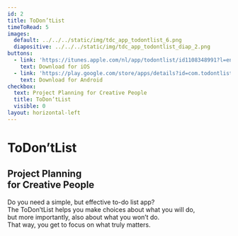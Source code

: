 ```yaml
---
id: 2
title: ToDon’tList
timeToRead: 5
images:
  default: ../../../static/img/tdc_app_todontlist_6.png
  diapositive: ../../../static/img/tdc_app_todontlist_diap_2.png
buttons:
  - link: 'https://itunes.apple.com/nl/app/todontlist/id1108348991?l=en&mt=8'
    text: Download for iOS
  - link: 'https://play.google.com/store/apps/details?id=com.todontlist'
    text: Download for Android
checkbox:
  text: Project Planning for Creative People
  title: ToDon’tList
  visible: 0
layout: horizontal-left
---
```


# To&#8203;Don’t&#8203;List

## Project Planning<br>for Creative People

Do you need a simple, but effective to-do list app? <br>
The ToDon’tList helps you make choices about what you will do, <br>
but more importantly, also about what you won’t do. <br>
That way, you get to focus on what truly matters.<br>
<br>
<br>
<br>
<br>
